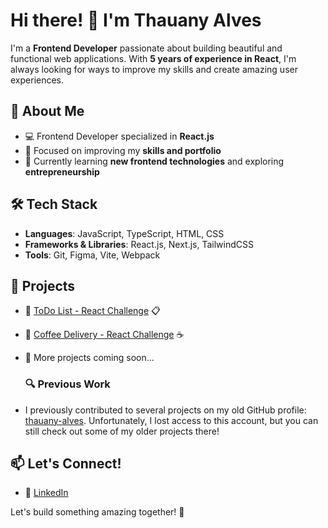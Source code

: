 # Hi there! 👋 I'm Thauany Alves
I'm a **Frontend Developer** passionate about building beautiful and functional web applications. With **5 years of experience in React**, I'm always looking for ways to improve my skills and create amazing user experiences.

## 🚀 About Me

- 💻 Frontend Developer specialized in **React.js**
- 🎯 Focused on improving my **skills and portfolio**
- 🌱 Currently learning **new frontend technologies** and exploring **entrepreneurship**

## 🛠 Tech Stack

- **Languages**: JavaScript, TypeScript, HTML, CSS
- **Frameworks & Libraries**: React.js, Next.js, TailwindCSS
- **Tools**: Git, Figma, Vite, Webpack

## 📌 Projects

- 🔹 [ToDo List - React Challenge](https://github.com/yThauanyAA/TodoList) 📋
- 🔹 [Coffee Delivery - React Challenge](https://github.com/ThauanyAA/coffee-delivery) ☕
- 🔹 More projects coming soon...

  ### 🔍 Previous Work
- I previously contributed to several projects on my old GitHub profile: [thauany-alves](https://github.com/thauany-alves). Unfortunately, I lost access to this account, but you can still check out some of my older projects there!


## 📫 Let's Connect!

- 💼 [LinkedIn](https://www.linkedin.com/in/thauany-alves/)

Let's build something amazing together! 💜



